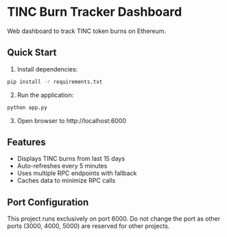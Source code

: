 # TINC Burn Tracker Dashboard

Web dashboard to track TINC token burns on Ethereum.

## Quick Start

1. Install dependencies:
```bash
pip install -r requirements.txt
```

2. Run the application:
```bash
python app.py
```

3. Open browser to http://localhost:6000

## Features
- Displays TINC burns from last 15 days
- Auto-refreshes every 5 minutes
- Uses multiple RPC endpoints with fallback
- Caches data to minimize RPC calls

## Port Configuration
This project runs exclusively on port 6000. Do not change the port as other ports (3000, 4000, 5000) are reserved for other projects.